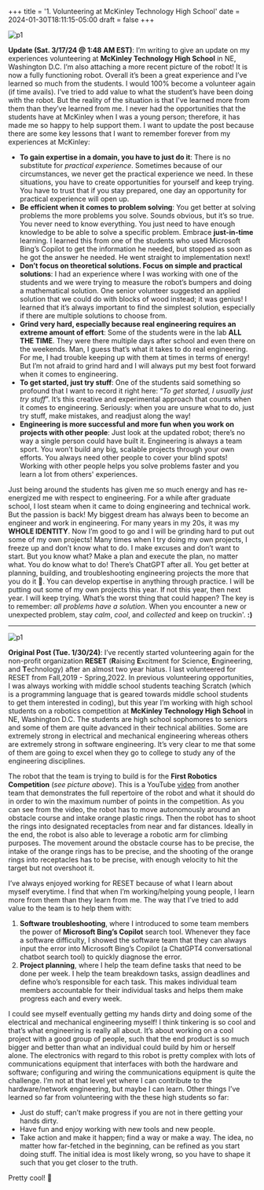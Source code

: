 +++
title = '1. Volunteering at McKinley Technology High School'
date = 2024-01-30T18:11:15-05:00
draft = false
+++

![p1](/blog/20240130_Volunteering_MTHS/robot1.png)

**Update (Sat. 3/17/24 @ 1:48 AM EST)**: I’m writing to give an update on my experiences volunteering at **McKinley Technology High School** in NE, Washington D.C. I’m also attaching a more recent picture of the robot! It is now a fully functioning robot. Overall it’s been a great experience and I’ve learned so much from the students. I would 100% become a volunteer again (if time avails). I’ve tried to add value to what the student’s have been doing with the robot. But the reality of the situation is that I’ve learned more from them than they’ve learned from me. I never had the opportunities that the students have at McKinley when I was a young person; therefore, it has made me so happy to help support them. I want to update the post because there are some key lessons that I want to remember forever from my experiences at McKinley:
* **To gain expertise in a domain, you have to just do it**: There is no substitute for *practical experience*. Sometimes because of our circumstances, we never get the practical experience we need. In these situations, you have to create opportunities for yourself and keep trying. You have to trust that if you stay prepared, one day an opportunity for practical experience will open up.
* **Be efficient when it comes to problem solving**: You get better at solving problems the more problems you solve. Sounds obvious, but it’s so true. You never need to know everything. You just need to have enough knowledge to be able to solve a specific problem. Embrace **just-in-time** learning. I learned this from one of the students who used Microsoft Bing’s Copilot to get the information he needed, but stopped as soon as he got the answer he needed. He went straight to implementation next!
* **Don’t focus on theoretical solutions. Focus on simple and practical solutions**: I had an experience where I was working with one of the students and we were trying to measure the robot’s bumpers and doing a mathematical solution. One senior volunteer suggested an applied solution that we could do with blocks of wood instead; it was genius! I learned that it’s always important to find the simplest solution, especially if there are multiple solutions to choose from.
* **Grind very hard, especially because real engineering requires an extreme amount of effort**: Some of the  students were in the lab **ALL THE TIME**. They were there multiple days after school and even there on the weekends. Man, I guess that’s what it takes to do real engineering. For me, I had trouble keeping up with them at times in terms of energy! But I’m not afraid to grind hard and I will always put my best foot forward when it comes to engineering.
* **To get started, just try stuff**: One of the students said something so profound that I want to record it right here: “*To get started, I usually just try stuff*”. It’s this creative and experimental approach that counts when it comes to engineering. Seriously: when you are unsure what to do, just try stuff, make mistakes, and readjust along the way!
* **Engineering is more successful and more fun when you work on projects with other people**: Just look at the updated robot; there’s no way a single person could have built it. Engineering is always a team sport. You won’t build any big, scalable projects through your own efforts. You always need other people to cover your blind spots! Working with other people helps you solve problems faster and you learn a lot from others' experiences.

Just being around the students has given me so much energy and has re-energized me with respect to engineering. For a while after graduate school, I lost steam when it came to doing engineering and technical work. But the passion is back! My biggest dream has always been to become an engineer and work in engineering. For many years in my 20s, it was my **WHOLE IDENTITY**. Now I’m good to go and I will be grinding hard to put out some of my own projects! Many times when I try doing my own projects, I freeze up and don’t know what to do. I make excuses and don’t want to start. But you know what? Make a plan and execute the plan, no matter what. You do know what to do! There’s ChatGPT after all. You get better at planning, building, and troubleshooting engineering projects the more that you do it 💯. You can develop expertise in anything through practice. I will be putting out some of my own projects this year. If not this year, then next year. I will keep trying. What’s the worst thing that could happen? The key is to remember: *all problems have a solution*. When you encounter a new or unexpected problem, stay *calm*, *cool*, and *collected* and keep on truckin'. **:)**

---

![p1](/blog/20240130_Volunteering_MTHS/robot.png)

**Original Post (Tue. 1/30/24)**: I’ve recently started volunteering again for the non-profit organization **RESET** (**R**aising **E**xcitment for Science, **E**ngineering, and **T**echnology) after an almost two year hiatus. I last volunteered for RESET from Fall,2019 - Spring,2022. In previous volunteering opportunities, I was always working with middle school students teaching Scratch (which is a programming language that is geared towards middle school students to get them interested in coding), but this year I’m working with high school students on a robotics competition at **McKinley Technology High School** in NE, Washington D.C. The students are high school sophomores to seniors and some of them are quite advanced in their technical abilities. Some are extremely strong in electrical and mechanical engineering whereas others are extremely strong in software engineering. It’s very clear to me that some of them are going to excel when they go to college to study any of the engineering disciplines. 

The robot that the team is trying to build is for the **First Robotics Competition** (*see picture above*). This is a YouTube [video](https://www.youtube.com/watch?v=iOz55ATplok&ab_channel=UnqualifiedQuokkas) from another team that demonstrates the full repertoire of the robot and what it should do in order to win the maximum number of points in the competition. As you can see from the video, the robot has to move autonomously around an obstacle course and intake orange plastic rings. Then the robot has to shoot the rings into designated receptacles from near and far distances. Ideally in the end, the robot is also able to leverage a robotic arm for climbing purposes. The movement around the obstacle course has to be precise, the intake of the orange rings has to be precise, and the shooting of the orange rings into receptacles has to be precise, with enough velocity to hit the target but not overshoot it. 

I’ve always enjoyed working for RESET because of what I learn about myself everytime. I find that when I’m working/helping young people, I learn more from them than they learn from me. The way that I’ve tried to add value to the team is to help them with: 

1. **Software troubleshooting**, where I introduced to some team members the power of **Microsoft Bing’s Copilot** search tool. Whenever they face a software difficulty, I showed the software team that they can always input the error into Microsoft Bing’s Copilot (a ChatGPT4 conversational chatbot search tool) to quickly diagnose the error.
2. **Project planning**, where I help the team define tasks that need to be done per week. I help the team breakdown tasks, assign deadlines and define who’s responsible for each task. This makes individual team members accountable for their individual tasks and helps them make progress each and every week. 

I could see myself eventually getting my hands dirty and doing some of the electrical and mechanical engineering myself! I think tinkering is so cool and that’s what engineering is really all about. It’s about working on a cool project with a good group of people, such that the end product is so much bigger and better than what an individual could build by him or herself alone. The electronics with regard to this robot is pretty complex with lots of communications equipment that interfaces with both the hardware and software; configuring and wiring the communications equipment is quite the challenge. I’m not at that level yet where I can contribute to the hardware/network engineering, but maybe I can learn. Other things I’ve learned so far from volunteering with the these high students so far:

- Just do stuff; can’t make progress if you are not in there getting your hands dirty. 
- Have fun and enjoy working with new tools and new people. 
- Take action and make it happen; find a way or make a way. The idea, no matter how far-fetched in the beginning, can be refined as you start doing stuff. The initial idea is most likely wrong, so you have to shape it such that you get closer to the truth.

Pretty cool! 💯

